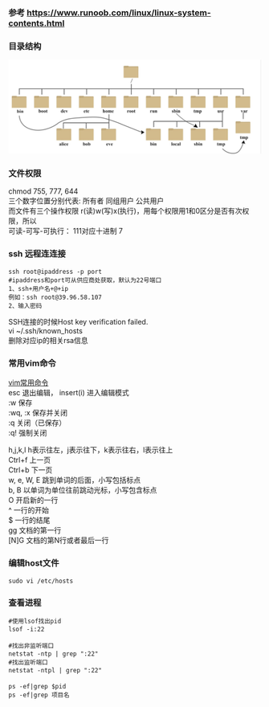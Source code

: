 ### 参考 <https://www.runoob.com/linux/linux-system-contents.html>
### 目录结构
![Linux目录结构](./imageSource/linuxDirectorytree.png)
<!-- <img src="./imageSource/linuxDirectorytree.png"/><br/> -->
<!-- 图片2  -->
<!-- <img src="https://github.com/lvan77/lvan77.github.io/blob/main/imageSource/linuxDirectorytree.png"/><br/> -->



### 文件权限  
chmod 755, 777, 644 <br/> 
三个数字位置分别代表: 所有者 同组用户  公共用户  <br/> 
而文件有三个操作权限 r(读)w(写)x(执行)，用每个权限用1和0区分是否有次权限，所以    <br/> 
可读-可写-可执行： 111对应十进制 7 <br/> 

### ssh 远程连连接
```
ssh root@ipaddress -p port 
#ipaddress和port可从供应商处获取，默认为22号端口
1、ssh+用户名+@+ip
例如：ssh root@39.96.58.107
2、输入密码
```

SSH连接的时候Host key verification failed. <br/> 
vi ~/.ssh/known_hosts <br/> 
删除对应ip的相关rsa信息 <br/> 

### 常用vim命令 
[vim常用命令](http://pizn.github.io/2012/03/03/vim-commonly-used-command.html) <br/> 
esc 退出编辑， insert(i) 进入编辑模式  <br/> 
:w	保存 <br/> 
:wq, :x	保存并关闭 <br/> 
:q	关闭（已保存）<br/> 
:q!	强制关闭 <br/> 

h,j,k,l	 h表示往左，j表示往下，k表示往右，l表示往上 <br/> 
Ctrl+f	上一页 <br/> 
Ctrl+b	下一页 <br/> 
w, e, W, E	跳到单词的后面，小写包括标点 <br/> 
b, B	以单词为单位往前跳动光标，小写包含标点 <br/> 
O	开启新的一行 <br/> 
^	一行的开始 <br/> 
$	一行的结尾 <br/> 
gg	文档的第一行 <br/> 
[N]G	文档的第N行或者最后一行 <br/> 


### 编辑host文件  
``` shell
sudo vi /etc/hosts
```

### 查看进程  

```shell 
#使用lsof找出pid
lsof -i:22

#找出非监听端口
netstat -ntp | grep ":22" 
#找出监听端口
netstat -ntpl | grep ":22"

ps -ef|grep $pid
ps -ef|grep 项目名
```




